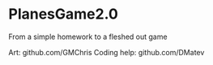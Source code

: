PlanesGame2.0
=============

From a simple homework to a fleshed out game

Art: github.com/GMChris
Coding help: github.com/DMatev

